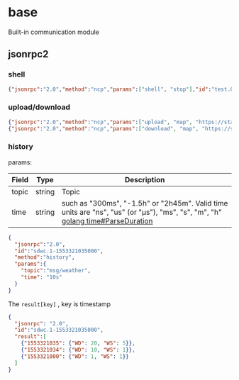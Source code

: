 # base

Built-in communication module

## jsonrpc2

### shell

```json
{"jsonrpc":"2.0","method":"ncp","params":["shell", "stop"],"id":"test.0"}
```

### upload/download

```json
{"jsonrpc":"2.0","method":"ncp","params":["upload", "map", "https://staging.sblab.xyz/plans/1/map"],"id":"test.0"}
{"jsonrpc":"2.0","method":"ncp","params":["download", "map", "https://staging.sblab.xyz/plans/1/map"],"id":"test.0"}
```

### history

params:

Field | Type | Description
----- | ---- | -----------
topic | string | Topic
time  | string | such as "300ms", "-1.5h" or "2h45m". Valid time units are "ns", "us" (or "µs"), "ms", "s", "m", "h" [golang time#ParseDuration](https://golang.org/pkg/time/#ParseDuration)

```json
{
  "jsonrpc":"2.0",
  "id":"sdwc.1-1553321035000",
  "method":"history",
  "params":{
    "topic":"msg/weather",
    "time": "10s"
  }
}
```

The `result[key]` , key is timestamp

```json
{
  "jsonrpc": "2.0",
  "id":"sdwc.1-1553321035000",
  "result":[
    {"1553321035": {"WD": 20, "WS": 5}},
    {"1553321034": {"WD": 10, "WS": 1}},
    {"1553321000": {"WD": 1, "WS": 1}}
  ]
}
```

